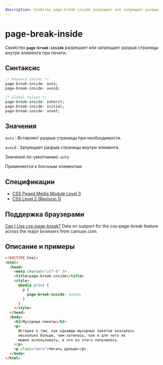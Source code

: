 ```yaml
---
description: Свойство page-break-inside разрешает или запрещает разрыв страницы внутри элемента при печати
---
```


# page-break-inside

Свойство **`page-break-inside`** разрешает или запрещает разрыв страницы внутри элемента при печати.

## Синтаксис

```css
/* Keyword values */
page-break-inside: auto;
page-break-inside: avoid;

/* Global values */
page-break-inside: inherit;
page-break-inside: initial;
page-break-inside: unset;
```

## Значения

`auto`
: Вставляет разрыв страницы при необходимости.

`avoid`
: Запрещает разрыв страницы внутри элемента.

Значение по-умолчанию: `auto`

Применяется к блочным элементам

## Спецификации

- [CSS Paged Media Module Level 3](http://dev.w3.org/csswg/css3-page/#page-break-inside)
- [CSS Level 2 (Revision 1)](http://www.w3.org/TR/CSS2/page.html#propdef-page-break-inside)

## Поддержка браузерами

<p class="ciu_embed" data-feature="css-page-break" data-periods="future_1,current,past_1,past_2">
  <a href="http://caniuse.com/#feat=css-page-break">Can I Use css-page-break?</a> Data on support for the css-page-break feature across the major browsers from caniuse.com.
</p>

## Описание и примеры

```html
<!DOCTYPE html>
<html>
  <head>
    <meta charset="utf-8" />
    <title>page-break-inside</title>
    <style>
      @media print {
        p {
          page-break-inside: avoid;
        }
      }
    </style>
  </head>
  <body>
    <h2>Мусорные пакеты</h2>
    <p>
      История о том, как однажды мусорных пакетов оказалось
      несколько больше, чем хотелось, как и для чего их
      можно использовать, и что из этого получилось.
    </p>
    <p class="more">Читать дальше</p>
  </body>
</html>
```
